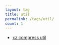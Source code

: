 ```yaml
---
layout: tag
title: util
permalink: /tags/util/
count: 1
---
```


- [xz compress util](https://ordiy.github.io/posts/2021-12-02-xz-compress-util/)
